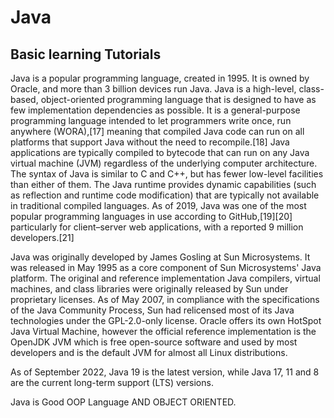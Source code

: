 # Java
## Basic learning Tutorials

Java is a popular programming language, created in 1995.
It is owned by Oracle, and more than 3 billion devices run Java.
Java is a high-level, class-based, object-oriented programming language that is designed to have as few implementation dependencies as possible. It is a general-purpose programming language intended to let programmers write once, run anywhere (WORA),[17] meaning that compiled Java code can run on all platforms that support Java without the need to recompile.[18] Java applications are typically compiled to bytecode that can run on any Java virtual machine (JVM) regardless of the underlying computer architecture. The syntax of Java is similar to C and C++, but has fewer low-level facilities than either of them. The Java runtime provides dynamic capabilities (such as reflection and runtime code modification) that are typically not available in traditional compiled languages. As of 2019, Java was one of the most popular programming languages in use according to GitHub,[19][20] particularly for client–server web applications, with a reported 9 million developers.[21]

Java was originally developed by James Gosling at Sun Microsystems. It was released in May 1995 as a core component of Sun Microsystems' Java platform. The original and reference implementation Java compilers, virtual machines, and class libraries were originally released by Sun under proprietary licenses. As of May 2007, in compliance with the specifications of the Java Community Process, Sun had relicensed most of its Java technologies under the GPL-2.0-only license. Oracle offers its own HotSpot Java Virtual Machine, however the official reference implementation is the OpenJDK JVM which is free open-source software and used by most developers and is the default JVM for almost all Linux distributions.

As of September 2022, Java 19 is the latest version, while Java 17, 11 and 8 are the current long-term support (LTS) versions.

Java is Good OOP Language AND OBJECT ORIENTED.
